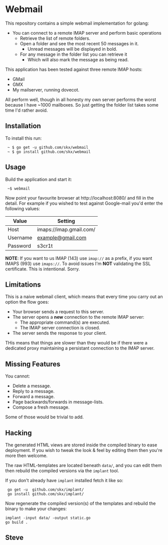 # Webmail

This repository contains a simple webmail implementation for golang:

* You can connect to a remote IMAP server and perform basic operations
  * Retrieve the list of remote folders.
  * Open a folder and see the most recent 50 messages in it.
     * Unread messages will be displayed in bold.
  * For any message in the folder list you can retrieve it
     * Which will also mark the message as being read.

This application has been tested against three remote IMAP hosts:

* GMail
* GMX
* My mailserver, running dovecot.

All perform well, though in all honesty my own server performs the worst
because I have ~1000 mailboxes.  So just getting the folder list takes
some time I'd rather avoid.



## Installation

To install this run:

     ~ $ go get -u github.com/skx/webmail
     ~ $ go install github.com/skx/webmail

## Usage

Build the application and start it:

     ~$ webmail

Now point your favourite browser at http://localhost:8080/ and fill in the detail.  For example if you wished to test against Google-mail you'd enter the following values:


| Value    | Setting                 |
| -------- | ----------------------- |
| Host     | imaps://imap.gmail.com/ |
| Username | example@gmail.com       |
| Password | s3cr1t                  |


**NOTE**: If you want to us IMAP (143) use `imap://` as a prefix, if you want IMAPS (993) use `imaps://`.  To avoid issues I'm __NOT__ validating the SSL certificate.  This is intentional.  Sorry.



## Limitations

This is a naive webmail client, which means that every time you carry
out an option the flow goes:

* Your browser sends a request to this server.
* The server opens a __new__ connection to the remote IMAP server:
  * The appropriate command(s) are executed.
  * The IMAP server connection is closed.
* The server sends the response to your client.

THis means that things are slower than they would be if there were a dedicated
proxy maintaining a persistant connection to the IMAP server.


## Missing Features

You cannot:

* Delete a message.
* Reply to a message.
* Forward a message.
* Page backwards/forwards in message-lists.
* Compose a fresh message.

Some of those would be trivial to add.


## Hacking

The generated HTML views are stored inside the compiled binary to ease
deployment.  If you wish to tweak the look & feel by editing them then
you're more then welcome.

The raw HTML-templates are located beneath `data/`, and you can edit them
then rebuild the compiled versions via the `implant` tool.

If you don't already have `implant` installed fetch it like so:

     go get -u  github.com/skx/implant/
     go install github.com/skx/implant/

Now regenerate the compiled version(s) of the templates and rebuild the
binary to make your changes:

    implant -input data/ -output static.go
    go build .


Steve
--
